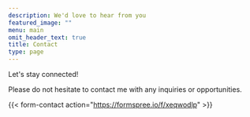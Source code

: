 ```yaml
---
description: We'd love to hear from you
featured_image: ""
menu: main
omit_header_text: true
title: Contact
type: page
---
```


Let's stay connected! 



Please do not hesitate to contact me with any inquiries or opportunities. 



{{< form-contact action="https://formspree.io/f/xeqwodlp"  >}}
